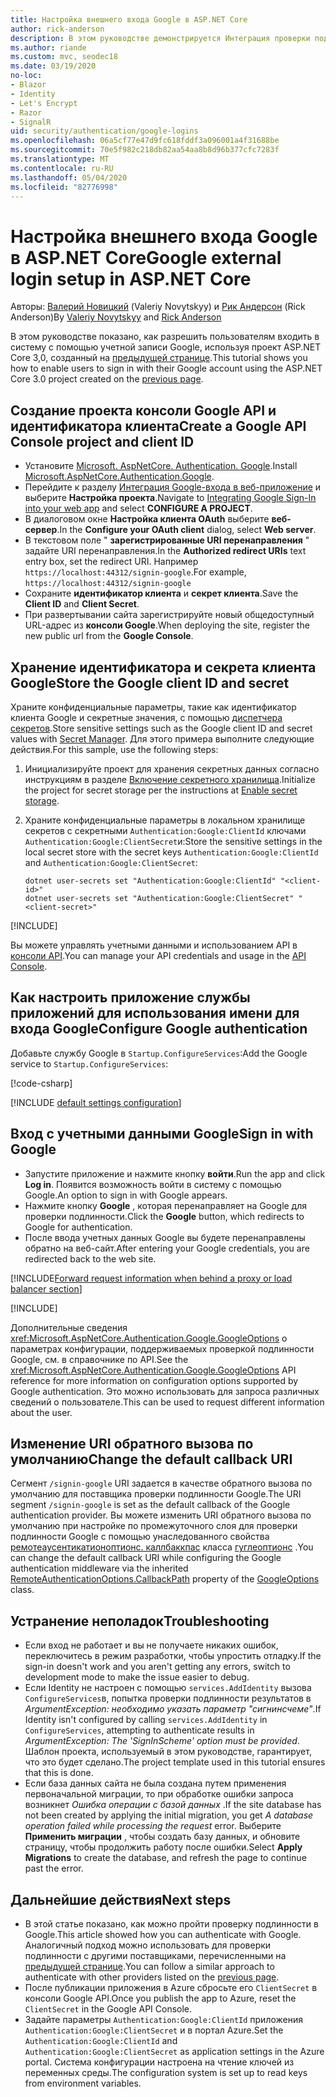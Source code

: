 ```yaml
---
title: Настройка внешнего входа Google в ASP.NET Core
author: rick-anderson
description: В этом руководстве демонстрируется Интеграция проверки подлинности пользователя учетной записи Google с существующим ASP.NET Core приложением.
ms.author: riande
ms.custom: mvc, seodec18
ms.date: 03/19/2020
no-loc:
- Blazor
- Identity
- Let's Encrypt
- Razor
- SignalR
uid: security/authentication/google-logins
ms.openlocfilehash: 06a5cf77e47d9fc618fddf3a096001a4f31688be
ms.sourcegitcommit: 70e5f982c218db82aa54aa8b8d96b377cfc7283f
ms.translationtype: MT
ms.contentlocale: ru-RU
ms.lasthandoff: 05/04/2020
ms.locfileid: "82776998"
---
```

# <a name="google-external-login-setup-in-aspnet-core"></a><span data-ttu-id="776b9-103">Настройка внешнего входа Google в ASP.NET Core</span><span class="sxs-lookup"><span data-stu-id="776b9-103">Google external login setup in ASP.NET Core</span></span>

<span data-ttu-id="776b9-104">Авторы: [Валерий Новицкий](https://github.com/01binary) (Valeriy Novytskyy) и [Рик Андерсон](https://twitter.com/RickAndMSFT) (Rick Anderson)</span><span class="sxs-lookup"><span data-stu-id="776b9-104">By [Valeriy Novytskyy](https://github.com/01binary) and [Rick Anderson](https://twitter.com/RickAndMSFT)</span></span>

<span data-ttu-id="776b9-105">В этом руководстве показано, как разрешить пользователям входить в систему с помощью учетной записи Google, используя проект ASP.NET Core 3,0, созданный на [предыдущей странице](xref:security/authentication/social/index).</span><span class="sxs-lookup"><span data-stu-id="776b9-105">This tutorial shows you how to enable users to sign in with their Google account using the ASP.NET Core 3.0 project created on the [previous page](xref:security/authentication/social/index).</span></span>

## <a name="create-a-google-api-console-project-and-client-id"></a><span data-ttu-id="776b9-106">Создание проекта консоли Google API и идентификатора клиента</span><span class="sxs-lookup"><span data-stu-id="776b9-106">Create a Google API Console project and client ID</span></span>

* <span data-ttu-id="776b9-107">Установите [Microsoft. AspNetCore. Authentication. Google](https://www.nuget.org/packages/Microsoft.AspNetCore.Authentication.Google).</span><span class="sxs-lookup"><span data-stu-id="776b9-107">Install [Microsoft.AspNetCore.Authentication.Google](https://www.nuget.org/packages/Microsoft.AspNetCore.Authentication.Google).</span></span>
* <span data-ttu-id="776b9-108">Перейдите к разделу [Интеграция Google-входа в веб-приложение](https://developers.google.com/identity/sign-in/web/devconsole-project) и выберите **Настройка проекта**.</span><span class="sxs-lookup"><span data-stu-id="776b9-108">Navigate to [Integrating Google Sign-In into your web app](https://developers.google.com/identity/sign-in/web/devconsole-project) and select **CONFIGURE A PROJECT**.</span></span>
* <span data-ttu-id="776b9-109">В диалоговом окне **Настройка клиента OAuth** выберите **веб-сервер**.</span><span class="sxs-lookup"><span data-stu-id="776b9-109">In the **Configure your OAuth client** dialog, select **Web server**.</span></span>
* <span data-ttu-id="776b9-110">В текстовом поле " **зарегистрированные URI перенаправления** " задайте URI перенаправления.</span><span class="sxs-lookup"><span data-stu-id="776b9-110">In the **Authorized redirect URIs** text entry box, set the redirect URI.</span></span> <span data-ttu-id="776b9-111">Например `https://localhost:44312/signin-google`.</span><span class="sxs-lookup"><span data-stu-id="776b9-111">For example, `https://localhost:44312/signin-google`</span></span>
* <span data-ttu-id="776b9-112">Сохраните **идентификатор клиента** и **секрет клиента**.</span><span class="sxs-lookup"><span data-stu-id="776b9-112">Save the **Client ID** and **Client Secret**.</span></span>
* <span data-ttu-id="776b9-113">При развертывании сайта зарегистрируйте новый общедоступный URL-адрес из **консоли Google**.</span><span class="sxs-lookup"><span data-stu-id="776b9-113">When deploying the site, register the new public url from the **Google Console**.</span></span>

## <a name="store-the-google-client-id-and-secret"></a><span data-ttu-id="776b9-114">Хранение идентификатора и секрета клиента Google</span><span class="sxs-lookup"><span data-stu-id="776b9-114">Store the Google client ID and secret</span></span>

<span data-ttu-id="776b9-115">Храните конфиденциальные параметры, такие как идентификатор клиента Google и секретные значения, с помощью [диспетчера секретов](xref:security/app-secrets).</span><span class="sxs-lookup"><span data-stu-id="776b9-115">Store sensitive settings such as the Google client ID and secret values with [Secret Manager](xref:security/app-secrets).</span></span> <span data-ttu-id="776b9-116">Для этого примера выполните следующие действия.</span><span class="sxs-lookup"><span data-stu-id="776b9-116">For this sample, use the following steps:</span></span>

1. <span data-ttu-id="776b9-117">Инициализируйте проект для хранения секретных данных согласно инструкциям в разделе [Включение секретного хранилища](xref:security/app-secrets#enable-secret-storage).</span><span class="sxs-lookup"><span data-stu-id="776b9-117">Initialize the project for secret storage per the instructions at [Enable secret storage](xref:security/app-secrets#enable-secret-storage).</span></span>
1. <span data-ttu-id="776b9-118">Храните конфиденциальные параметры в локальном хранилище секретов с секретными `Authentication:Google:ClientId` ключами `Authentication:Google:ClientSecret`и:</span><span class="sxs-lookup"><span data-stu-id="776b9-118">Store the sensitive settings in the local secret store with the secret keys `Authentication:Google:ClientId` and `Authentication:Google:ClientSecret`:</span></span>

    ```dotnetcli
    dotnet user-secrets set "Authentication:Google:ClientId" "<client-id>"
    dotnet user-secrets set "Authentication:Google:ClientSecret" "<client-secret>"
    ```

[!INCLUDE[](~/includes/environmentVarableColon.md)]

<span data-ttu-id="776b9-119">Вы можете управлять учетными данными и использованием API в [консоли API](https://console.developers.google.com/apis/dashboard).</span><span class="sxs-lookup"><span data-stu-id="776b9-119">You can manage your API credentials and usage in the [API Console](https://console.developers.google.com/apis/dashboard).</span></span>

## <a name="configure-google-authentication"></a><span data-ttu-id="776b9-120">Как настроить приложение службы приложений для использования имени для входа Google</span><span class="sxs-lookup"><span data-stu-id="776b9-120">Configure Google authentication</span></span>

<span data-ttu-id="776b9-121">Добавьте службу Google в `Startup.ConfigureServices`:</span><span class="sxs-lookup"><span data-stu-id="776b9-121">Add the Google service to `Startup.ConfigureServices`:</span></span>

[!code-csharp[](~/security/authentication/social/social-code/3.x/StartupGoogle3x.cs?highlight=11-19)]

[!INCLUDE [default settings configuration](includes/default-settings2-2.md)]

## <a name="sign-in-with-google"></a><span data-ttu-id="776b9-122">Вход с учетными данными Google</span><span class="sxs-lookup"><span data-stu-id="776b9-122">Sign in with Google</span></span>

* <span data-ttu-id="776b9-123">Запустите приложение и нажмите кнопку **войти**.</span><span class="sxs-lookup"><span data-stu-id="776b9-123">Run the app and click **Log in**.</span></span> <span data-ttu-id="776b9-124">Появится возможность войти в систему с помощью Google.</span><span class="sxs-lookup"><span data-stu-id="776b9-124">An option to sign in with Google appears.</span></span>
* <span data-ttu-id="776b9-125">Нажмите кнопку **Google** , которая перенаправляет на Google для проверки подлинности.</span><span class="sxs-lookup"><span data-stu-id="776b9-125">Click the **Google** button, which redirects to Google for authentication.</span></span>
* <span data-ttu-id="776b9-126">После ввода учетных данных Google вы будете перенаправлены обратно на веб-сайт.</span><span class="sxs-lookup"><span data-stu-id="776b9-126">After entering your Google credentials, you are redirected back to the web site.</span></span>

[!INCLUDE[Forward request information when behind a proxy or load balancer section](includes/forwarded-headers-middleware.md)]

[!INCLUDE[](includes/chain-auth-providers.md)]

<span data-ttu-id="776b9-127">Дополнительные сведения <xref:Microsoft.AspNetCore.Authentication.Google.GoogleOptions> о параметрах конфигурации, поддерживаемых проверкой подлинности Google, см. в справочнике по API.</span><span class="sxs-lookup"><span data-stu-id="776b9-127">See the <xref:Microsoft.AspNetCore.Authentication.Google.GoogleOptions> API reference for more information on configuration options supported by Google authentication.</span></span> <span data-ttu-id="776b9-128">Это можно использовать для запроса различных сведений о пользователе.</span><span class="sxs-lookup"><span data-stu-id="776b9-128">This can be used to request different information about the user.</span></span>

## <a name="change-the-default-callback-uri"></a><span data-ttu-id="776b9-129">Изменение URI обратного вызова по умолчанию</span><span class="sxs-lookup"><span data-stu-id="776b9-129">Change the default callback URI</span></span>

<span data-ttu-id="776b9-130">Сегмент `/signin-google` URI задается в качестве обратного вызова по умолчанию для поставщика проверки подлинности Google.</span><span class="sxs-lookup"><span data-stu-id="776b9-130">The URI segment `/signin-google` is set as the default callback of the Google authentication provider.</span></span> <span data-ttu-id="776b9-131">Вы можете изменить URI обратного вызова по умолчанию при настройке по промежуточного слоя для проверки подлинности Google с помощью унаследованного свойства [ремотеаусентикатионоптионс. каллбаккпас](/dotnet/api/microsoft.aspnetcore.authentication.remoteauthenticationoptions.callbackpath) класса [гуглеоптионс](/dotnet/api/microsoft.aspnetcore.authentication.google.googleoptions) .</span><span class="sxs-lookup"><span data-stu-id="776b9-131">You can change the default callback URI while configuring the Google authentication middleware via the inherited [RemoteAuthenticationOptions.CallbackPath](/dotnet/api/microsoft.aspnetcore.authentication.remoteauthenticationoptions.callbackpath) property of the [GoogleOptions](/dotnet/api/microsoft.aspnetcore.authentication.google.googleoptions) class.</span></span>

## <a name="troubleshooting"></a><span data-ttu-id="776b9-132">Устранение неполадок</span><span class="sxs-lookup"><span data-stu-id="776b9-132">Troubleshooting</span></span>

* <span data-ttu-id="776b9-133">Если вход не работает и вы не получаете никаких ошибок, переключитесь в режим разработки, чтобы упростить отладку.</span><span class="sxs-lookup"><span data-stu-id="776b9-133">If the sign-in doesn't work and you aren't getting any errors, switch to development mode to make the issue easier to debug.</span></span>
* <span data-ttu-id="776b9-134">Если Identity не настроен с помощью `services.AddIdentity` вызова `ConfigureServices`в, попытка проверки подлинности результатов в *ArgumentException: необходимо указать параметр "сигнинсчеме"*.</span><span class="sxs-lookup"><span data-stu-id="776b9-134">If Identity isn't configured by calling `services.AddIdentity` in `ConfigureServices`, attempting to authenticate results in *ArgumentException: The 'SignInScheme' option must be provided*.</span></span> <span data-ttu-id="776b9-135">Шаблон проекта, используемый в этом руководстве, гарантирует, что это будет сделано.</span><span class="sxs-lookup"><span data-stu-id="776b9-135">The project template used in this tutorial ensures that this is done.</span></span>
* <span data-ttu-id="776b9-136">Если база данных сайта не была создана путем применения первоначальной миграции, то при обработке ошибки запроса возникнет *Ошибка операции с базой данных* .</span><span class="sxs-lookup"><span data-stu-id="776b9-136">If the site database has not been created by applying the initial migration, you get *A database operation failed while processing the request* error.</span></span> <span data-ttu-id="776b9-137">Выберите **Применить миграции** , чтобы создать базу данных, и обновите страницу, чтобы продолжить работу после ошибки.</span><span class="sxs-lookup"><span data-stu-id="776b9-137">Select **Apply Migrations** to create the database, and refresh the page to continue past the error.</span></span>

## <a name="next-steps"></a><span data-ttu-id="776b9-138">Дальнейшие действия</span><span class="sxs-lookup"><span data-stu-id="776b9-138">Next steps</span></span>

* <span data-ttu-id="776b9-139">В этой статье показано, как можно пройти проверку подлинности в Google.</span><span class="sxs-lookup"><span data-stu-id="776b9-139">This article showed how you can authenticate with Google.</span></span> <span data-ttu-id="776b9-140">Аналогичный подход можно использовать для проверки подлинности с другими поставщиками, перечисленными на [предыдущей странице](xref:security/authentication/social/index).</span><span class="sxs-lookup"><span data-stu-id="776b9-140">You can follow a similar approach to authenticate with other providers listed on the [previous page](xref:security/authentication/social/index).</span></span>
* <span data-ttu-id="776b9-141">После публикации приложения в Azure сбросьте его `ClientSecret` в консоли Google API.</span><span class="sxs-lookup"><span data-stu-id="776b9-141">Once you publish the app to Azure, reset the `ClientSecret` in the Google API Console.</span></span>
* <span data-ttu-id="776b9-142">Задайте параметры `Authentication:Google:ClientId` приложения `Authentication:Google:ClientSecret` и в портал Azure.</span><span class="sxs-lookup"><span data-stu-id="776b9-142">Set the `Authentication:Google:ClientId` and `Authentication:Google:ClientSecret` as application settings in the Azure portal.</span></span> <span data-ttu-id="776b9-143">Система конфигурации настроена на чтение ключей из переменных среды.</span><span class="sxs-lookup"><span data-stu-id="776b9-143">The configuration system is set up to read keys from environment variables.</span></span>
